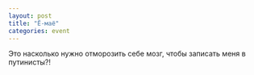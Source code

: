 ```yaml
---
layout: post
title: "Ё-маё"
categories: event
---
```

Это насколько нужно отморозить себе мозг, чтобы записать меня в путинисты?!